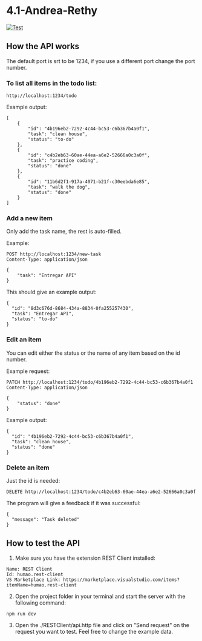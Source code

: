 # 4.1-Andrea-Rethy

[![Test](https://github.com/AndreaRethy/4.1-Andrea-Rethy/actions/workflows/main.yml/badge.svg)](https://github.com/AndreaRethy/4.1-Andrea-Rethy/actions/workflows/main.yml)

## How the API works

The default port is srt to be 1234, if you use a different port change the port number.

### To list all items in the todo list:

```
http://localhost:1234/todo
```

Example output:

```
[
    {
        "id": "4b196eb2-7292-4c44-bc53-c6b367b4a0f1",
        "task": "clean house",
        "status": "to-do"
    },
    {
        "id": "c4b2eb63-60ae-44ea-a6e2-52666a0c3a0f",
        "task": "practice coding",
        "status": "done"
    },
    {
        "id": "11b6d2f1-917a-4071-b21f-c30eebda6e85",
        "task": "walk the dog",
        "status": "done"
    }
]
```

### Add a new item

Only add the task name, the rest is auto-filled.

Example:

```
POST http://localhost:1234/new-task
Content-Type: application/json

{
    "task": "Entregar API"
}
```

This should give an example output:

```
{
  "id": "8d3c676d-8684-434a-8834-0fa255257430",
  "task": "Entregar API",
  "status": "to-do"
}
```

### Edit an item

You can edit either the status or the name of any item based on the id number.

Example request:

```
PATCH http://localhost:1234/todo/4b196eb2-7292-4c44-bc53-c6b367b4a0f1
Content-Type: application/json

{
    "status": "done"
}
```

Example output:

```
{
  "id": "4b196eb2-7292-4c44-bc53-c6b367b4a0f1",
  "task": "clean house",
  "status": "done"
}
```

### Delete an item

Just the id is needed:

```
DELETE http://localhost:1234/todo/c4b2eb63-60ae-44ea-a6e2-52666a0c3a0f
```

The program will give a feedback if it was successful:

```
{
  "message": "Task deleted"
}
```

## How to test the API

1. Make sure you have the extension REST Client installed:

```
Name: REST Client
Id: humao.rest-client
VS Marketplace Link: https://marketplace.visualstudio.com/items?itemName=humao.rest-client
```

2. Open the project folder in your terminal and start the server with the following command:

```
npm run dev
```

3. Open the ./RESTClient/api.http file and click on "Send request" on the request you want to test. Feel free to change the example data.
